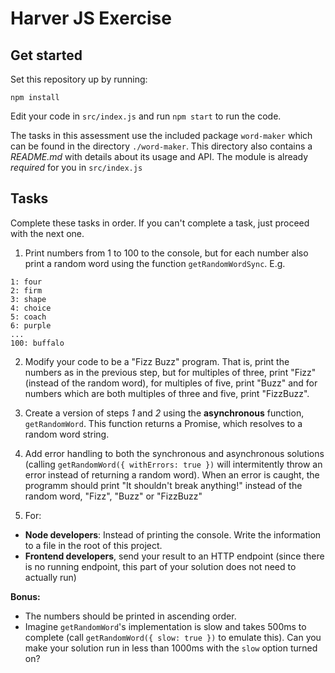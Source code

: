Harver JS Exercise
============================

## Get started

Set this repository up by running:

```
npm install
```

Edit your code in `src/index.js` and run `npm start` to run the code.

The tasks in this assessment use the included package `word-maker` which can be found in the directory
`./word-maker`. This directory also contains a *README.md* with details about its usage and API. The module
is already *required* for you in `src/index.js`

## Tasks

Complete these tasks in order. If you can't complete a task, just proceed with the next one.

1. Print numbers from 1 to 100 to the console, but for each number also print a random word using the function `getRandomWordSync`. E.g.

```
1: four
2: firm
3: shape
4: choice
5: coach
6: purple
...
100: buffalo
```

2. Modify your code to be a "Fizz Buzz" program. That is, print the numbers as in the previous step, but
for multiples of three, print "Fizz" (instead of the random word), for multiples of five, print "Buzz" and
for numbers which are both multiples of three and five, print "FizzBuzz".

3. Create a version of steps *1* and *2* using the **asynchronous** function, `getRandomWord`. This function
returns a Promise, which resolves to a random word string.

4. Add error handling to both the synchronous and asynchronous solutions (calling `getRandomWord({ withErrors: true })` will intermitently throw an error instead of returning a random word). When an error is caught, the programm should print "It shouldn't break anything!" instead of the random word, "Fizz", "Buzz" or "FizzBuzz"

5. For:
 * **Node developers**: Instead of printing the console. Write the information to a file in the root of this project.
 * **Frontend developers**, send your result to an HTTP endpoint (since there is no running endpoint, this
part of your solution does not need to actually run)

**Bonus:**
* The numbers should be printed in ascending order.
* Imagine `getRandomWord`'s implementation is slow and takes 500ms to complete (call `getRandomWord({ slow: true })` to emulate this). Can you make your solution run in less than 1000ms with the `slow` option turned on?